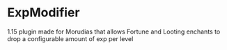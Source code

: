 # ExpModifier
1.15 plugin made for Morudias that allows Fortune and Looting enchants to drop a configurable amount of exp per level
